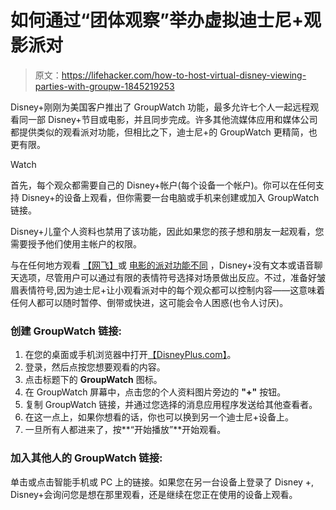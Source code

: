 # 如何通过“团体观察”举办虚拟迪士尼+观影派对

> 原文：<https://lifehacker.com/how-to-host-virtual-disney-viewing-parties-with-groupw-1845219253>

Disney+刚刚为美国客户推出了 GroupWatch 功能，最多允许七个人一起远程观看同一部 Disney+节目或电影，并且同步完成。许多其他流媒体应用和媒体公司都提供类似的观看派对功能，但相比之下，迪士尼+的 GroupWatch 更精简，也更有限。

Watch

首先，每个观众都需要自己的 Disney+帐户(每个设备一个帐户)。你可以在任何支持 Disney+的设备上观看，但你需要一台电脑或手机来创建或加入 GroupWatch 链接。

Disney+儿童个人资料也禁用了该功能，因此如果您的孩子想和朋友一起观看，您需要授予他们使用主帐户的权限。

与在任何地方观看 [【网飞】](https://lifehacker.com/sync-netflix-streams-with-far-away-friends-using-this-c-1824048081)或 [电影的派对功能不同](https://lifehacker.com/how-to-watch-movies-with-your-friends-on-movies-anywher-1844548979) ，Disney+没有文本或语音聊天选项，尽管用户可以通过有限的表情符号选择对场景做出反应。不过，准备好皱眉表情符号,因为迪士尼+让小观看派对中的每个观众都可以控制内容——这意味着任何人都可以随时暂停、倒带或快进，这可能会令人困惑(也令人讨厌)。

### **创建 GroupWatch 链接:**

1.  在您的桌面或手机浏览器中打开[【DisneyPlus.com】](https://www.disneyplus.com)。
2.  登录，然后点按您想要观看的内容。
3.  点击标题下的 **GroupWatch** 图标。
4.  在 GroupWatch 屏幕中，点击您的个人资料图片旁边的 **"+"** 按钮。
5.  复制 GroupWatch 链接，并通过您选择的消息应用程序发送给其他查看者。
6.  在这一点上，如果你想看的话，你也可以换到另一个迪士尼+设备上。
7.  一旦所有人都进来了，按**“开始播放”**开始观看。

### **加入其他人的 GroupWatch 链接:**

单击或点击智能手机或 PC 上的链接。如果您在另一台设备上登录了 Disney +, Disney+会询问您是想在那里观看，还是继续在您正在使用的设备上观看。